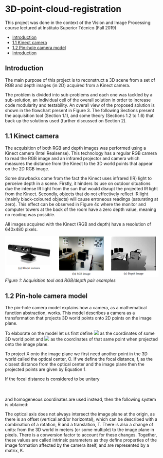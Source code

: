 # 3D-point-cloud-registration

This project was done in the context of the Vision and Image Processing course lectured at Instituto Superior Técnico (Fall 2019)

- [Introduction](#introduction)
- [1.1 Kinect camera](#11-kinect-camera)
- [1.2 Pin-hole camera model](#12-pin-hole-camera-model)
- [Introduction](#introduction)

## Introduction

The main purpose of this project is to reconstruct a 3D scene from a set of RGB and depth images (in 2D) acquired from a Kinect camera.

The problem is divided into sub-problems and each one was tackled by a sub-solution, an individual cell of the overall solution in order to increase code modularity and testability. An overall view of the proposed solution is shown in the flowchart present in Figure 3.
The following Sections present the acquisition tool (Section 1.1), and some theory (Sections 1.2 to 1.6) that
back up the solutions used (further discussed on Section 2).

## 1.1 Kinect camera
The acquisition of both RGB and depth images was performed using a Kinect camera (Intel Realsense).
This technology has a regular RGB camera to read the RGB image and an infrared projector and camera which measures the distance from the Kinect to the 3D world points that appear on the 2D RGB image.

Some drawbacks come from the fact the Kinect uses infrared (IR) light to perceive depth in a scene. Firstly, it hinders its use on outdoor situations due the intense IR light from the sun that would disrupt the projected IR light from the Kinect. Secondly, objects that do not effectively reflect IR light (mainly black-coloured objects) will cause erroneous readings (saturating at zero). This effect can be observed in Figure 4c where the monitor and computer towers at the back of the room have a zero depth value, meaning no reading was possible.

All images acquired with the Kinect (RGB and depth) have a resolution of 640x480 pixels.

![](https://github.com/LeafarCoder/3D-point-cloud-registration/blob/master/Images/README/Fig_1.PNG)
*Figure 1: Acquisition tool and RGB/depth pair examples*

## 1.2 Pin-hole camera model
The pin-hole camera model explains how a camera, as a mathematical function abstraction, works. This model describes a camera as a transformation that projects 3D world points onto 2D points on the image plane.

To elaborate on the model let us first define 
<img src="https://render.githubusercontent.com/render/math?math=X=[X,Y,Z]^T">
as the coordinates of some 3D world point and
<img src="https://render.githubusercontent.com/render/math?math=x=[x,y]^T">
as the coordinates of that same point when projected onto the image plane.

To project X onto the image plane we first need another point in the 3D world called the optical center, O.
If we define the focal distance, f, as the closest distance from the optical center and the image plane then the
projected points are given by Equation 1.


If the focal distance is considered to be unitary <p align="center"><img src="https://rawgit.com/LeafarCoder/3D-point-cloud-registration/svgs/svgs/f1aeca7a49e452f936aa5128a197e71b.svg?invert_in_darkmode" align=middle width=52.7396859pt height=16.438356pt/></p> and homogeneous coordinates are used instead, then
the following system is obtained:


The optical axis does not always intersect the image plane at the origin, as there is an offset (vertical and/or
horizontal), which can be described with a combination of a rotation, R and a translation, T. There is also
a change of units: from the 3D world in meters (or some multiple) to the image plane in pixels. There is a
conversion factor to account for these changes. Together, these values are called intrinsic parameters as they
define properties of the image formation affected by the camera itself, and are represented by a matrix, K.
